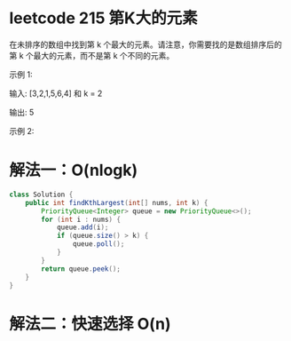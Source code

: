 # leetcode 215 第K大的元素

在未排序的数组中找到第 k 个最大的元素。请注意，你需要找的是数组排序后的第 k 个最大的元素，而不是第 k 个不同的元素。

示例 1:

输入: [3,2,1,5,6,4] 和 k = 2

输出: 5

示例 2:

# 解法一：O(nlogk)

```java
class Solution {
    public int findKthLargest(int[] nums, int k) {
        PriorityQueue<Integer> queue = new PriorityQueue<>();
        for (int i : nums) {
            queue.add(i);
            if (queue.size() > k) {
                queue.poll();
            }
        }
        return queue.peek();
    }
}
```

# 解法二：快速选择 O(n)



